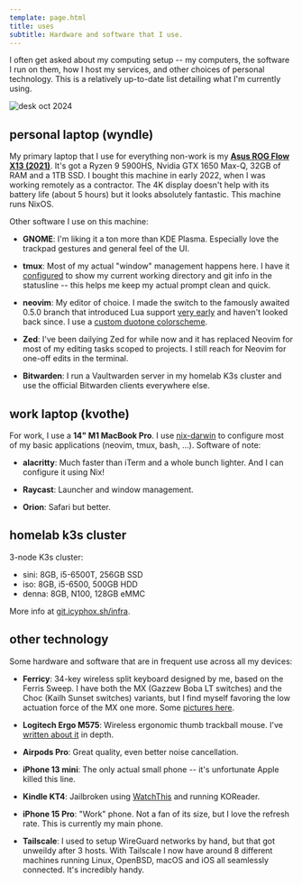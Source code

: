 ```yaml
---
template: page.html
title: uses
subtitle: Hardware and software that I use.
---
```


I often get asked about my computing setup -- my computers, the software
I run on them, how I host my services, and other choices of personal
technology. This is a relatively up-to-date list detailing what I'm
currently using.

![desk oct 2024](https://cdn.icyphox.sh/desk-oct-2024.png)

## personal laptop (wyndle)

My primary laptop that I use for everything non-work is my [**Asus ROG
Flow X13 (2021)**](/blog/flow-x13). It's got a Ryzen 9 5900HS, Nvidia
GTX 1650 Max-Q, 32GB of RAM and a 1TB SSD. I bought this machine in
early 2022, when I was working remotely as a contractor. The 4K display
doesn't help with its battery life (about 5 hours) but it looks
absolutely fantastic. This machine runs NixOS.

Other software I use on this machine:

- **GNOME**: I'm liking it a ton more than KDE Plasma. Especially love
  the trackpad gestures and general feel of the UI.

- **tmux**: Most of my actual "window" management happens here. I have
  it
  [configured](https://git.icyphox.sh/dotfiles/blob/master/programs/tmux.nix)
  to show my current working directory and git info in the statusline --
  this helps me keep my actual prompt clean and quick.

- **neovim**: My editor of choice. I made the switch to the famously
  awaited 0.5.0 branch that introduced Lua support [very
  early](/blog/nvim-lua/) and haven't looked back since. I use a [custom
  duotone
  colorscheme](https://git.icyphox.sh/dotfiles/blob/master/nvim/colors/plain.lua).

- **Zed**: I've been dailying Zed for while now and it has replaced
  Neovim for most of my editing tasks scoped to projects. I still reach
  for Neovim for one-off edits in the terminal.

- **Bitwarden**: I run a Vaultwarden server in my homelab K3s cluster
  and use the official Bitwarden clients everywhere else.


## work laptop (kvothe)

For work, I use a **14" M1 MacBook Pro**. I use
[nix-darwin](https://github.com/LnL7/nix-darwin) to configure most of my
basic applications (neovim, tmux, bash, ...). Software of note:

- **alacritty**: Much faster than iTerm and a whole bunch lighter. And I
can configure it using Nix!

- **Raycast**: Launcher and window management.

- **Orion**: Safari but better.

## homelab k3s cluster

3-node K3s cluster:
- sini: 8GB, i5-6500T, 256GB SSD
- iso: 8GB, i5-6500, 500GB HDD
- denna: 8GB, N100, 128GB eMMC

More info at [git.icyphox.sh/infra](https://git.icyphox.sh/infra).

## other technology

Some hardware and software that are in frequent use across all my
devices:

- **Ferricy**: 34-key wireless split keyboard designed by me, based on
  the Ferris Sweep. I have both the MX (Gazzew Boba LT switches) and the
  Choc (Kailh Sunset switches) variants, but I find myself favoring the
  low actuation force of the MX one more. Some [pictures
  here](/blog/2022-in-review/#keyboards-my-first-new-expensive-hobby).

- **Logitech Ergo M575**: Wireless ergonomic thumb trackball mouse. I've
  [written about it](/blog/m575) in depth.

- **Airpods Pro**: Great quality, even better noise cancellation.

- **iPhone 13 mini**: The only actual small phone -- it's unfortunate
  Apple killed this line.

- **Kindle KT4**: Jailbroken using
  [WatchThis](https://www.mobileread.com/forums/showthread.php?t=346037)
  and running KOReader.

- **iPhone 15 Pro**: "Work" phone. Not a fan of its size, but I love the
  refresh rate. This is currently my main phone.

- **Tailscale**: I used to setup WireGuard networks by hand, but that
  got unweildy after 3 hosts. With Tailscale I now have around 8
  different machines running Linux, OpenBSD, macOS and iOS all
  seamlessly connected. It's incredibly handy.
